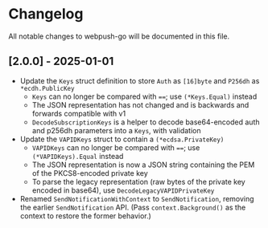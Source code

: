 # Changelog
All notable changes to webpush-go will be documented in this file.

## [2.0.0] - 2025-01-01

* Update the `Keys` struct definition to store `Auth` as `[16]byte` and `P256dh` as `*ecdh.PublicKey`
    * `Keys` can no longer be compared with `==`; use `(*Keys.Equal)` instead
    * The JSON representation has not changed and is backwards and forwards compatible with v1
    * `DecodeSubscriptionKeys` is a helper to decode base64-encoded auth and p256dh parameters into a `Keys`, with validation
* Update the `VAPIDKeys` struct to contain a `(*ecdsa.PrivateKey)`
    * `VAPIDKeys` can no longer be compared with `==`; use `(*VAPIDKeys).Equal` instead
    * The JSON representation is now a JSON string containing the PEM of the PKCS8-encoded private key
    * To parse the legacy representation (raw bytes of the private key encoded in base64), use `DecodeLegacyVAPIDPrivateKey`
* Renamed `SendNotificationWithContext` to `SendNotification`, removing the earlier `SendNotification` API. (Pass `context.Background()` as the context to restore the former behavior.)
